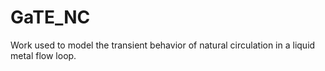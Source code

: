 # GaTE_NC
Work used to model the transient behavior of natural circulation in a liquid metal flow loop.

